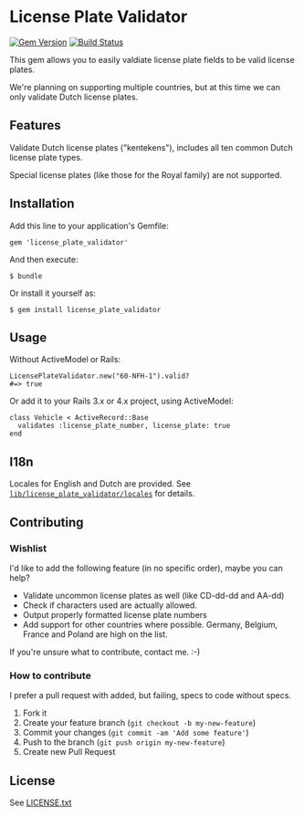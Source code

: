 # License Plate Validator

[![Gem Version](https://badge.fury.io/rb/license_plate_validator.png)](http://badge.fury.io/rb/license_plate_validator)
[![Build Status](https://travis-ci.org/ariejan/license_plate_validator.png?branch=master)](https://travis-ci.org/ariejan/license_plate_validator)

This gem allows you to easily valdiate license plate fields to be valid
license plates.

We're planning on supporting multiple countries, but at this time we can
only validate Dutch license plates.

## Features

Validate Dutch license plates ("kentekens"), includes all ten common Dutch license
plate types. 

Special license plates (like those for the Royal family) are not supported.

## Installation

Add this line to your application's Gemfile:

    gem 'license_plate_validator'

And then execute:

    $ bundle

Or install it yourself as:

    $ gem install license_plate_validator

## Usage

Without ActiveModel or Rails:

    LicensePlateValidator.new("60-NFH-1").valid?
    #=> true

Or add it to your Rails 3.x or 4.x project, using ActiveModel:

    class Vehicle < ActiveRecord::Base
      validates :license_plate_number, license_plate: true
    end

## I18n

Locales for English and Dutch are provided. See [`lib/license_plate_validator/locales`](https://github.com/ariejan/license_plate_validator/tree/master/lib/license_plate_validator/locales)
for details.

## Contributing

### Wishlist

I'd like to add the following feature (in no specific order), maybe you can help?

 * Validate uncommon license plates as well (like CD-dd-dd and AA-dd)
 * Check if characters used are actually allowed.
 * Output properly formatted license plate numbers
 * Add support for other countries where possible. Germany, Belgium, France and Poland are high on the list.

If you're unsure what to contribute, contact me. :-)

### How to contribute

I prefer a pull request with added, but failing, specs to code without
specs.

1. Fork it
2. Create your feature branch (`git checkout -b my-new-feature`)
3. Commit your changes (`git commit -am 'Add some feature'`)
4. Push to the branch (`git push origin my-new-feature`)
5. Create new Pull Request

## License

See [LICENSE.txt](https://github.com/ariejan/license_plate_validator/blob/master/LICENSE.txt)

